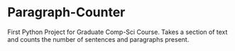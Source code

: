 # Paragraph-Counter
First Python Project for Graduate Comp-Sci Course.
Takes a section of text and counts the number of sentences and paragraphs present. 
